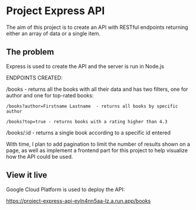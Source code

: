 # Project Express API

The aim of this project is to create an API with RESTful endpoints returning either an array of data or a single item.

## The problem

Express is used to create the API and the server is run in Node.js 

ENDPOINTS CREATED:

/books - returns all the books with all their data and has two filters, one for author and one for top-rated books:

    /books?author=Firstname Lastname  - returns all books by specific author

    /books?top=true - returns books with a rating higher than 4.3 

/books/:id - returns a single book according to a specific id entered 

With time, I plan to add pagination to limit the number of results shown on a page, as well as implement a frontend part for this project to help visualize how the API could be used.

## View it live
Google Cloud Platform is used to deploy the API:

https://project-express-api-eyln4nn5aa-lz.a.run.app/books